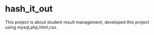 # hash_it_out
This project is about student result management, developed this project using mysql,php,html,css.
